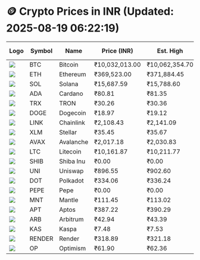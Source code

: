 # 🪙 Crypto Prices in INR (Updated: 2025-08-19 06:22:19)

| Logo | Symbol | Name       | Price (INR) | Est. High | Est. Low | Gross Profit | Fees | Net Profit | ROI % |
|------|--------|------------|-------------|-----------|----------|---------------|------|-------------|--------|
| ![](https://coin-images.coingecko.com/coins/images/1/large/bitcoin.png?1696501400) | BTC    | Bitcoin    | ₹10,032,013.00 | ₹10,062,354.70 | ₹10,001,671.30 | ₹606.73 | ₹200.00 | ₹406.73 | 0.41% |
| ![](https://coin-images.coingecko.com/coins/images/279/large/ethereum.png?1696501628) | ETH    | Ethereum   | ₹369,523.00 | ₹371,884.45 | ₹367,161.55 | ₹1,286.33 | ₹200.00 | ₹1,086.33 | 1.09% |
| ![](https://coin-images.coingecko.com/coins/images/4128/large/solana.png?1718769756) | SOL    | Solana     | ₹15,687.59 | ₹15,788.60 | ₹15,586.58 | ₹1,296.10 | ₹200.00 | ₹1,096.10 | 1.10% |
| ![](https://coin-images.coingecko.com/coins/images/975/large/cardano.png?1696502090) | ADA    | Cardano    | ₹80.81 | ₹81.35 | ₹80.27 | ₹1,349.22 | ₹200.00 | ₹1,149.22 | 1.15% |
| ![](https://coin-images.coingecko.com/coins/images/1094/large/tron-logo.png?1696502193) | TRX    | TRON       | ₹30.26 | ₹30.36 | ₹30.16 | ₹646.50 | ₹200.00 | ₹446.50 | 0.45% |
| ![](https://coin-images.coingecko.com/coins/images/5/large/dogecoin.png?1696501409) | DOGE   | Dogecoin   | ₹18.97 | ₹19.12 | ₹18.82 | ₹1,561.92 | ₹200.00 | ₹1,361.92 | 1.36% |
| ![](https://coin-images.coingecko.com/coins/images/877/large/chainlink-new-logo.png?1696502009) | LINK   | Chainlink  | ₹2,108.43 | ₹2,141.09 | ₹2,075.77 | ₹3,147.03 | ₹200.00 | ₹2,947.03 | 2.95% |
| ![](https://coin-images.coingecko.com/coins/images/100/large/fmpFRHHQ_400x400.jpg?1735231350) | XLM    | Stellar    | ₹35.45 | ₹35.67 | ₹35.23 | ₹1,251.79 | ₹200.00 | ₹1,051.79 | 1.05% |
| ![](https://coin-images.coingecko.com/coins/images/12559/large/Avalanche_Circle_RedWhite_Trans.png?1696512369) | AVAX   | Avalanche  | ₹2,017.18 | ₹2,030.83 | ₹2,003.53 | ₹1,363.05 | ₹200.00 | ₹1,163.05 | 1.16% |
| ![](https://coin-images.coingecko.com/coins/images/2/large/litecoin.png?1696501400) | LTC    | Litecoin   | ₹10,161.87 | ₹10,211.77 | ₹10,111.97 | ₹986.96 | ₹200.00 | ₹786.96 | 0.79% |
| ![](https://coin-images.coingecko.com/coins/images/11939/large/shiba.png?1696511800) | SHIB   | Shiba Inu  | ₹0.00 | ₹0.00 | ₹0.00 | ₹1,153.88 | ₹200.00 | ₹953.88 | 0.95% |
| ![](https://coin-images.coingecko.com/coins/images/12504/large/uniswap-logo.png?1720676669) | UNI    | Uniswap    | ₹896.55 | ₹902.60 | ₹890.50 | ₹1,358.33 | ₹200.00 | ₹1,158.33 | 1.16% |
| ![](https://coin-images.coingecko.com/coins/images/12171/large/polkadot.png?1696512008) | DOT    | Polkadot   | ₹334.06 | ₹336.24 | ₹331.88 | ₹1,315.24 | ₹200.00 | ₹1,115.24 | 1.12% |
| ![](https://coin-images.coingecko.com/coins/images/29850/large/pepe-token.jpeg?1696528776) | PEPE   | Pepe       | ₹0.00 | ₹0.00 | ₹0.00 | ₹1,285.26 | ₹200.00 | ₹1,085.26 | 1.09% |
| ![](https://coin-images.coingecko.com/coins/images/30980/large/Mantle-Logo-mark.png?1739213200) | MNT    | Mantle     | ₹111.45 | ₹113.02 | ₹109.88 | ₹2,858.59 | ₹200.00 | ₹2,658.59 | 2.66% |
| ![](https://coin-images.coingecko.com/coins/images/26455/large/aptos_round.png?1696525528) | APT    | Aptos      | ₹387.22 | ₹390.29 | ₹384.15 | ₹1,598.60 | ₹200.00 | ₹1,398.60 | 1.40% |
| ![](https://coin-images.coingecko.com/coins/images/16547/large/arb.jpg?1721358242) | ARB    | Arbitrum   | ₹42.94 | ₹43.39 | ₹42.49 | ₹2,125.28 | ₹200.00 | ₹1,925.28 | 1.93% |
| ![](https://coin-images.coingecko.com/coins/images/25751/large/kaspa-icon-exchanges.png?1696524837) | KAS    | Kaspa      | ₹7.48 | ₹7.53 | ₹7.43 | ₹1,373.00 | ₹200.00 | ₹1,173.00 | 1.17% |
| ![](https://coin-images.coingecko.com/coins/images/11636/large/rndr.png?1696511529) | RENDER | Render     | ₹318.89 | ₹321.18 | ₹316.60 | ₹1,445.98 | ₹200.00 | ₹1,245.98 | 1.25% |
| ![](https://coin-images.coingecko.com/coins/images/25244/large/Optimism.png?1696524385) | OP     | Optimism   | ₹61.90 | ₹62.36 | ₹61.44 | ₹1,503.96 | ₹200.00 | ₹1,303.96 | 1.30% |
